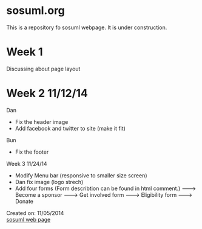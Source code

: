 sosuml.org
==========
This is a repository fo sosuml webpage. It is under construction.

Week 1
===
Discussing about page layout

Week 2 11/12/14
===
Dan
- Fix the header image
- Add facebook and twitter to site (make it fit)

Bun
- Fix the footer

Week 3 11/24/14
- Modify Menu bar (responsive to smaller size screen)
- Dan fix image (logo strech)
- Add four forms (Form describtion can be found in html comment.)
---> Become a sponsor
---> Get involved form
---> Eligibility form
---> Donate

Created on: 11/05/2014  
[sosuml web page](http://www.sosuml.org)
